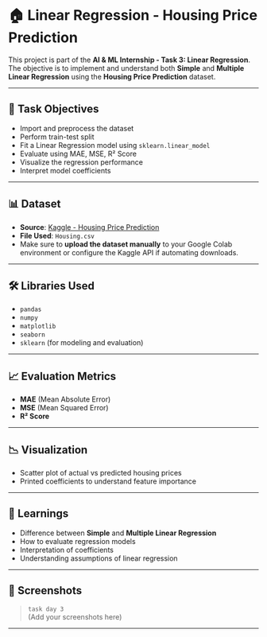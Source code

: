 # 🏠 Linear Regression - Housing Price Prediction

This project is part of the **AI & ML Internship - Task 3: Linear Regression**.  
The objective is to implement and understand both **Simple** and **Multiple Linear Regression** using the **Housing Price Prediction** dataset.

---

## 📌 Task Objectives

- Import and preprocess the dataset  
- Perform train-test split  
- Fit a Linear Regression model using `sklearn.linear_model`  
- Evaluate using MAE, MSE, R² Score  
- Visualize the regression performance  
- Interpret model coefficients  

---

## 📊 Dataset

- **Source**: [Kaggle - Housing Price Prediction](https://www.kaggle.com/datasets/harishkumardatalab/housing-price-prediction)  
- **File Used**: `Housing.csv`  
- Make sure to **upload the dataset manually** to your Google Colab environment or configure the Kaggle API if automating downloads.

---

## 🛠️ Libraries Used

- `pandas`  
- `numpy`  
- `matplotlib`  
- `seaborn`  
- `sklearn` (for modeling and evaluation)

---

## 📈 Evaluation Metrics

- **MAE** (Mean Absolute Error)  
- **MSE** (Mean Squared Error)  
- **R² Score**

---

## 📉 Visualization

- Scatter plot of actual vs predicted housing prices  
- Printed coefficients to understand feature importance

---

## 🧠 Learnings

- Difference between **Simple** and **Multiple Linear Regression**  
- How to evaluate regression models  
- Interpretation of coefficients  
- Understanding assumptions of linear regression

---

## 📸 Screenshots

> `task day 3`  
(Add your screenshots here)

---
